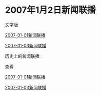 







# 2007年1月2日新闻联播
 文字版








[2007-01-01新闻联播](/xinwenlianbo/20070101)


[2007-01-03新闻联播](/xinwenlianbo/20070103)









历史上的新闻联播:

 查看
 







[2007-01-01新闻联播](/xinwenlianbo/20070101)


[2007-01-03新闻联播](/xinwenlianbo/20070103)



